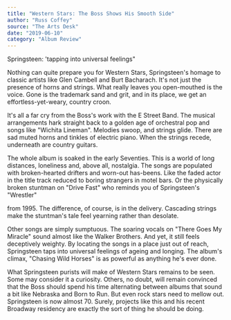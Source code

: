```yaml
---
title: "Western Stars: The Boss Shows His Smooth Side"
author: "Russ Coffey"
source: "The Arts Desk"
date: "2019-06-10"
category: "Album Review"
---
```


Springsteen: 'tapping into universal feelings"

Nothing can quite prepare you for Western Stars, Springsteen's homage to classic artists like Glen Cambell and Burt Bacharach. It's not just the presence of horns and strings. What really leaves you open-mouthed is the voice. Gone is the trademark sand and grit, and in its place, we get an effortless-yet-weary, country croon.

It's all a far cry from the Boss's work with the E Street Band. The musical arrangements hark straight back to a golden age of orchestral pop and songs like "Wichita Lineman". Melodies swoop, and strings glide. There are sad muted horns and tinkles of electric piano. When the strings recede, underneath are country guitars.

The whole album is soaked in the early Seventies. This is a world of long distances, loneliness and, above all, nostalgia. The songs are populated with broken-hearted drifters and worn-out has-beens. Like the faded actor in the title track reduced to boring strangers in motel bars. Or the physically broken stuntman on "Drive Fast" who reminds you of Springsteen's "Wrestler"

from 1995. The difference, of course, is in the delivery. Cascading strings make the stuntman's tale feel yearning rather than desolate.

Other songs are simply sumptuous. The soaring vocals on "There Goes My Miracle" sound almost like the Walker Brothers. And yet, it still feels deceptively weighty. By locating the songs in a place just out of reach, Springsteen taps into universal feelings of ageing and longing. The album's climax, "Chasing Wild Horses" is as powerful as anything he's ever done.

What Springsteen purists will make of Western Stars remains to be seen. Some may consider it a curiosity. Others, no doubt, will remain convinced that the Boss should spend his time alternating between albums that sound a bit like Nebraska and Born to Run. But even rock stars need to mellow out. Springsteen is now almost 70. Surely, projects like this and his recent Broadway residency are exactly the sort of thing he should be doing.
